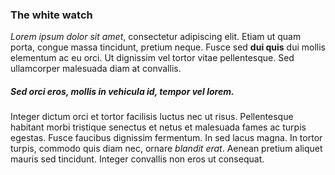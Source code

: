 ### The white watch

_Lorem ipsum dolor sit amet_, consectetur adipiscing elit. Etiam ut quam porta, congue massa tincidunt, pretium neque. Fusce sed **dui quis** dui mollis elementum ac eu orci. Ut dignissim vel tortor vitae pellentesque. Sed ullamcorper malesuada diam at convallis.

##### Sed orci eros, mollis in vehicula id, tempor vel lorem.

Integer dictum orci et tortor facilisis luctus nec ut risus. Pellentesque habitant morbi tristique senectus et netus et malesuada fames ac turpis egestas. Fusce faucibus dignissim fermentum. In sed lacus magna. In tortor turpis, commodo quis diam nec, ornare _blandit erat_. Aenean pretium aliquet mauris sed tincidunt. Integer convallis non eros ut consequat.
